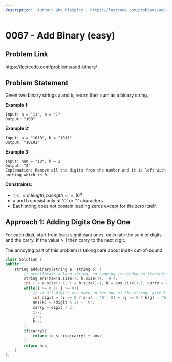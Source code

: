 ```yaml
---
description: 'Author: @DoubleSpicy | https://leetcode.com/problems/add-binary/'
---
```


# 0067 - Add Binary (easy)

## Problem Link

https://leetcode.com/problems/add-binary/

## Problem Statement

Given two binary strings `a` and `b`, return their sum as a binary string.

**Example 1:**

```
Input: a = "11", b = "1"
Output: "100"
```

**Example 2:**

```
Input: a = "1010", b = "1011"
Output: "10101"
```

**Example 3:**

```
Input: num = "10", k = 2
Output: "0"
Explanation: Remove all the digits from the number and it is left with nothing which is 0.
```

**Constraints:**

* $1 <= a.length, b.length <= 10^4$
* a and b consist only of '0' or '1' characters.
* Each string does not contain leading zeros except for the zero itself.

## Approach 1: Adding Digits One By One

For each digit, start from least significant ones, calculate the sum of digits and the carry. If the value > 1 then carry to the next digit.

The annoying part of this problem is taking care about index out-of-bound.

<SolutionAuthor name="@DoubleSpicy"/>

```cpp
class Solution {
public:
    string addBinary(string a, string b) {
        // preallocate a long string, no copying is needed in iteration.
        string ans(max(a.size(), b.size()), '0'); 
        int i = a.size()-1, j = b.size()-1, k = ans.size()-1, carry = 0;
        while(i >= 0 || j >= 0){
            // if all digits are used up for one of the string, give 0 for that part.
            int digit = (i >= 0 ? a[i] - '0': 0) + (j >= 0 ? b[j] - '0': 0) + carry;
            ans[k] = (digit % 2) + '0';
            carry = digit / 2;
            i--;
            j--;
            k--;
        }
        if(carry){
            return to_string(carry) + ans;
        }
        return ans;
    }
};
```

